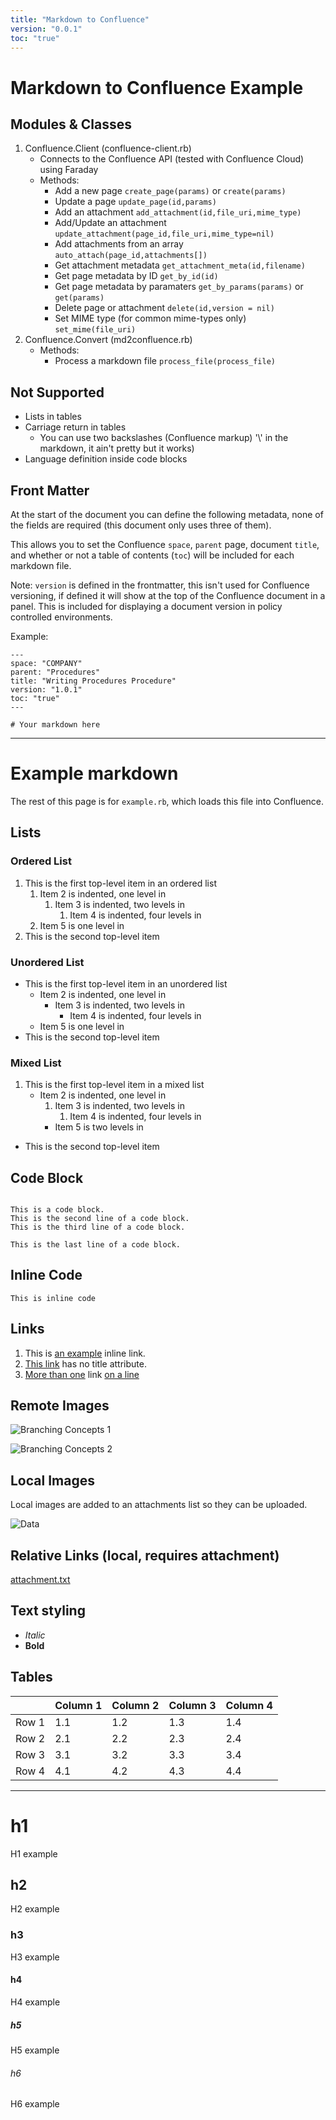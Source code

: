 ```yaml
---
title: "Markdown to Confluence"
version: "0.0.1"
toc: "true"
---
```

# Markdown to Confluence Example

## Modules & Classes

1. Confluence.Client (confluence-client.rb)
   - Connects to the Confluence API (tested with Confluence Cloud) using Faraday
   - Methods:
     - Add a new page `create_page(params)` or `create(params)`
     - Update a page `update_page(id,params)`
     - Add an attachment `add_attachment(id,file_uri,mime_type)`
     - Add/Update an attachment `update_attachment(page_id,file_uri,mime_type=nil)`
     - Add attachments from an array `auto_attach(page_id,attachments[])`
     - Get attachment metadata `get_attachment_meta(id,filename)`
     - Get page metadata by ID `get_by_id(id)`
     - Get page metadata by paramaters `get_by_params(params)` or `get(params)`
     - Delete page or attachment `delete(id,version = nil)`
     - Set MIME type (for common mime-types only) `set_mime(file_uri)`
1. Confluence.Convert (md2confluence.rb)
   - Methods:
     - Process a markdown file `process_file(process_file)`


## Not Supported

- Lists in tables
- Carriage return in tables
  - You can use two backslashes (Confluence markup) '\\' in the markdown, it ain't pretty but it works)
- Language definition inside code blocks

## Front Matter

At the start of the document you can define the following metadata, none of the fields are required (this document only uses three of them).

This allows you to set the Confluence `space`, `parent` page, document `title`, and whether or not a table of contents (`toc`) will be included for each markdown file.

Note: `version` is defined in the frontmatter, this isn't used for Confluence versioning, if defined it will show at the top of the Confluence document in a panel. This is included for displaying a document version in policy controlled environments.

Example:

```
---
space: "COMPANY"
parent: "Procedures"
title: "Writing Procedures Procedure"
version: "1.0.1"
toc: "true"
---

# Your markdown here
```

--- 


# Example markdown 

The rest of this page is for `example.rb`, which loads this file into Confluence.

## Lists

### Ordered List

1. This is the first top-level item in an ordered list
   1. Item 2 is indented, one level in
      1. Item 3 is indented, two levels in
            1. Item 4 is indented, four levels in
   2. Item 5 is one level in
2. This is the second top-level item

### Unordered List

- This is the first top-level item in an unordered list
  - Item 2 is indented, one level in
    - Item 3 is indented, two levels in
        - Item 4 is indented, four levels in
  - Item 5 is one level in
- This is the second top-level item

### Mixed List

1. This is the first top-level item in a mixed list
   - Item 2 is indented, one level in
     1. Item 3 is indented, two levels in
           1. Item 4 is indented, four levels in
     - Item 5 is two levels in
- This is the second top-level item

## Code Block

```text

This is a code block.
This is the second line of a code block.
This is the third line of a code block.

This is the last line of a code block.
```

## Inline Code

`This is inline code`


## Links

1. This is [an example](http://example.com/ "This is a title attribute") inline link.
1. [This link](http://example.com/) has no title attribute.
1. [More than one](http://example.com/) link [on a line](https://example.org)


## Remote Images

![Branching Concepts 1](http://git-scm.com/figures/18333fig0319-tn.png "Branching Map")

![Branching Concepts 2](http://git-scm.com/figures/18333fig0319-tn.png)

## Local Images

Local images are added to an attachments list so they can be uploaded.

![Data](../../assets/image.png "Distance TimeSeries")


## Relative Links (local, requires attachment)

[attachment.txt](../../assets/attachment.txt)

## Text styling

- *Italic*
- **Bold**


## Tables

| | Column 1 | Column 2 | Column 3 | Column 4 |
|-| - | - | - | - |
|Row 1| 1.1 | 1.2 | 1.3 | 1.4 |
|Row 2| 2.1 | 2.2 | 2.3 | 2.4 |
|Row 3| 3.1 | 3.2 | 3.3 | 3.4 |
|Row 4| 4.1 | 4.2 | 4.3 | 4.4 |


---


# h1

H1 example

## h2

H2 example

### h3

H3 example

#### h4

H4 example

##### h5

H5 example

###### h6

H6 example

